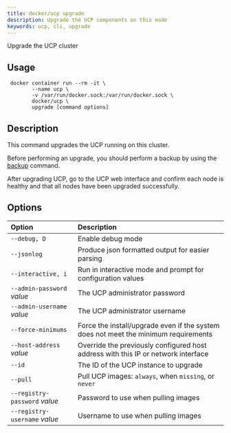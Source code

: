 ```yaml
---
title: docker/ucp upgrade
description: Upgrade the UCP components on this node
keywords: ucp, cli, upgrade
---
```


Upgrade the UCP cluster

## Usage

```
 docker container run --rm -it \
        --name ucp \
        -v /var/run/docker.sock:/var/run/docker.sock \
        docker/ucp \
        upgrade [command options]
```

## Description

This command upgrades the UCP running on this cluster.

Before performing an upgrade, you should perform a backup by using the
[backup](backup.md) command.

After upgrading UCP, go to the UCP web interface and confirm each node is
healthy and that all nodes have been upgraded successfully.


## Options

| Option                        | Description                                                                         |
|:------------------------------|:------------------------------------------------------------------------------------|
| `--debug, D`                  | Enable debug mode                                                                   |
| `--jsonlog`                   | Produce json formatted output for easier parsing                                    |
| `--interactive, i`            | Run in interactive mode and prompt for configuration values                         |
| `--admin-password` *value*    | The UCP administrator password                                                      |
| `--admin-username` *value*    | The UCP administrator username                                                      |
| `--force-minimums`            | Force the install/upgrade even if the system does not meet the minimum requirements |
| `--host-address` *value*      | Override the previously configured host address with this IP or network interface   |
| `--id`                        | The ID of the UCP instance to upgrade                                               |
| `--pull`                      | Pull UCP images: `always`, when `missing`, or `never`                               |
| `--registry-password` *value* | Password to use when pulling images                                                 |
| `--registry-username` *value* | Username to use when pulling images                                                 |
